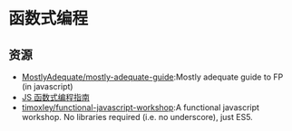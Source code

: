 # 函数式编程

## 资源

* [MostlyAdequate/mostly-adequate-guide](https://github.com/MostlyAdequate/mostly-adequate-guide):Mostly adequate guide to FP (in javascript)
* [JS 函数式编程指南](https://www.gitbook.com/book/llh911001/mostly-adequate-guide-chinese/details)
* [timoxley/functional-javascript-workshop](https://github.com/timoxley/functional-javascript-workshop):A functional javascript workshop. No libraries required (i.e. no underscore), just ES5.